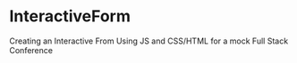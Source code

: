 # InteractiveForm
 Creating an Interactive From Using JS and CSS/HTML for a mock Full Stack Conference
 
